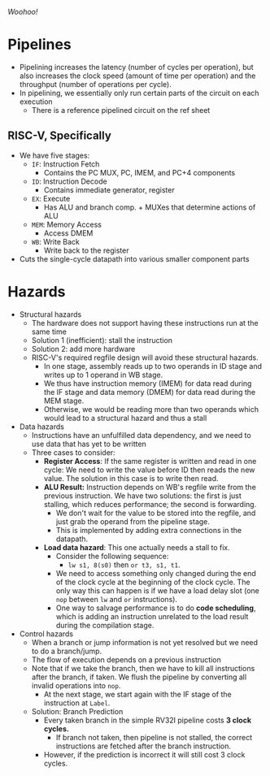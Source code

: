 *Woohoo!*
# Pipelines
* Pipelining increases the latency (number of cycles per operation), but also increases the clock speed (amount of time per operation) and the throughput (number of operations per cycle).
* In pipelining, we essentially only run certain parts of the circuit on each execution
	* There is a reference pipelined circuit on the ref sheet
## RISC-V, Specifically
* We have five stages:
	* `IF`: Instruction Fetch
		* Contains the PC MUX, PC, IMEM, and PC+4 components
	* `ID`: Instruction Decode
		* Contains immediate generator, register
	* `EX`: Execute
		* Has ALU and branch comp. + MUXes that determine actions of ALU
	* `MEM`: Memory Access
		* Access DMEM
	* `WB`: Write Back
		* Write back to the register
* Cuts the single-cycle datapath into various smaller component parts
# Hazards
* Structural hazards
	* The hardware does not support having these instructions run at the same time
	* Solution 1 (inefficient): stall the instruction
	* Solution 2: add more hardware
	* RISC-V's required regfile design will avoid these structural hazards.
		* In one stage, assembly reads up to two operands in ID stage and writes up to 1 operand in WB stage.
		* We thus have instruction memory (IMEM) for data read during the IF stage and data memory (DMEM) for data read during the MEM stage. 
		* Otherwise, we would be reading more than two operands which would lead to a structural hazard and thus a stall
* Data hazards
	* Instructions have an unfulfilled data dependency, and we need to use data that has yet to be written
	* Three cases to consider:
		* **Register Access**: If the same register is written and read in one cycle: We need to write the value before ID then reads the new value. The solution in this case is to write then read.  
		* **ALU Result:** Instruction depends on WB's regfile write from the previous instruction. We have two solutions: the first is just stalling, which reduces performance; the second is forwarding.
			* We don't wait for the value to be stored into the regfile, and just grab the operand from the pipeline stage.
			* This is implemented by adding extra connections in the datapath.
		* **Load data hazard**: This one actually needs a stall to fix.
			* Consider the following sequence:
				* `lw s1, 8(s0)` then `or t3, s1, t1`. 
			* We need to access something only changed during the end of the clock cycle at the beginning of the clock cycle. The only way this can happen is if we have a load delay slot (one `nop` between `lw` and `or` instructions).
			* One way to salvage performance is to do **code scheduling**, which is adding an instruction unrelated to the load result during the compilation stage.
* Control hazards
	* When a branch or jump information is not yet resolved but we need to do a branch/jump.
	* The flow of execution depends on a previous instruction
	* Note that if we take the branch, then we have to kill all instructions after the branch, if taken. We flush the pipeline by converting all invalid operations into `nop`.
		* At the next stage, we start again with the IF stage of the instruction at `Label`.
	* Solution: Branch Prediction
		* Every taken branch in the simple RV32I pipeline costs **3 clock cycles.**
			* If branch not taken, then pipeline is not stalled, the correct instructions are fetched after the branch instruction.
		* However, if the prediction is incorrect it will still cost 3 clock cycles.